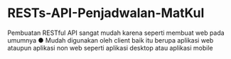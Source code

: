 # RESTs-API-Penjadwalan-MatKul
Pembuatan RESTful API sangat mudah karena seperti membuat web pada umumnya ● Mudah digunakan oleh client baik itu berupa aplikasi web ataupun aplikasi non web seperti aplikasi desktop atau aplikasi mobile
